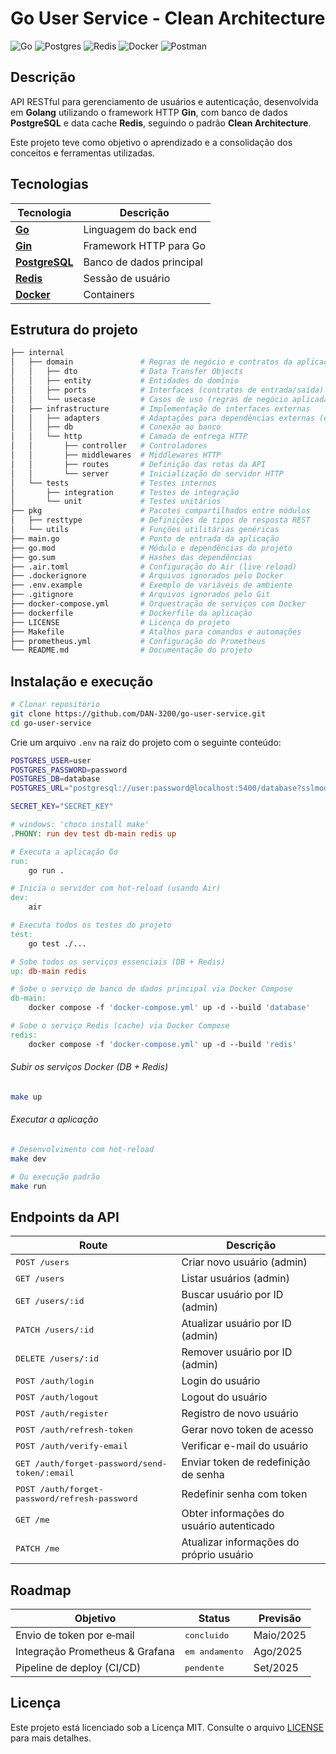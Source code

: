 # Go User Service - Clean Architecture

![Go](https://img.shields.io/badge/go-%2300ADD8.svg?style=for-the-badge&logo=go&logoColor=white)
![Postgres](https://img.shields.io/badge/postgres-%23316192.svg?style=for-the-badge&logo=postgresql&logoColor=white)
![Redis](https://img.shields.io/badge/redis-%23DD0031.svg?style=for-the-badge&logo=redis&logoColor=white)
![Docker](https://img.shields.io/badge/docker-%230db7ed.svg?style=for-the-badge&logo=docker&logoColor=white)
![Postman](https://img.shields.io/badge/Postman-FF6C37?style=for-the-badge&logo=postman&logoColor=white)

## Descrição

API RESTful para gerenciamento de usuários e autenticação, desenvolvida em **Golang** utilizando o framework HTTP **Gin**, com banco de dados **PostgreSQL** e data cache **Redis**, seguindo o padrão **Clean Architecture**.

Este projeto teve como objetivo o aprendizado e a consolidação dos conceitos e ferramentas utilizadas.

## Tecnologias

| Tecnologia                                   | Descrição                |
| -------------------------------------------- | ------------------------ |
| [**Go**](https://golang.org)                 | Linguagem do back end    |
| [**Gin**](https://gin-gonic.com)             | Framework HTTP para Go   |
| [**PostgreSQL**](https://www.postgresql.org) | Banco de dados principal |
| [**Redis**](https://redis.io)                | Sessão de usuário        |
| [**Docker**](https://www.docker.com)         | Containers               |

## Estrutura do projeto

```bash
├── internal
│   ├── domain               # Regras de negócio e contratos da aplicação
│   │   ├── dto              # Data Transfer Objects
│   │   ├── entity           # Entidades do domínio
│   │   ├── ports            # Interfaces (contratos de entrada/saída)
│   │   └── usecase          # Casos de uso (regras de negócio aplicadas)
│   ├── infrastructure       # Implementação de interfaces externas
│   │   ├── adapters         # Adaptações para dependências externas (ex: repos, services)
│   │   ├── db               # Conexão ao banco
│   │   └── http             # Camada de entrega HTTP
│   │       ├── controller   # Controladores 
│   │       ├── middlewares  # Middlewares HTTP 
│   │       ├── routes       # Definição das rotas da API
│   │       └── server       # Inicialização do servidor HTTP
│   └── tests                # Testes internos
│       ├── integration      # Testes de integração 
│       └── unit             # Testes unitários 
├── pkg                      # Pacotes compartilhados entre módulos
│   ├── resttype             # Definições de tipos de resposta REST
│   └── utils                # Funções utilitárias genéricas
├── main.go                  # Ponto de entrada da aplicação
├── go.mod                   # Módulo e dependências do projeto
├── go.sum                   # Hashes das dependências
├── .air.toml                # Configuração do Air (live reload)
├── .dockerignore            # Arquivos ignorados pelo Docker
├── .env.example             # Exemplo de variáveis de ambiente
├── .gitignore               # Arquivos ignorados pelo Git
├── docker-compose.yml       # Orquestração de serviços com Docker
├── dockerfile               # Dockerfile da aplicação
├── LICENSE                  # Licença do projeto
├── Makefile                 # Atalhos para comandos e automações
├── prometheus.yml           # Configuração do Prometheus
└── README.md                # Documentação do projeto
```

## Instalação e execução

```bash
# Clonar repositório
git clone https://github.com/DAN-3200/go-user-service.git
cd go-user-service
```
Crie um arquivo `.env` na raiz do projeto com o seguinte conteúdo:
```bash
POSTGRES_USER=user
POSTGRES_PASSWORD=password
POSTGRES_DB=database
POSTGRES_URL="postgresql://user:password@localhost:5400/database?sslmode=disable"

SECRET_KEY="SECRET_KEY"
```

```Makefile
# windows: 'choco install make'
.PHONY: run dev test db-main redis up

# Executa a aplicação Go
run:
	go run .

# Inicia o servidor com hot-reload (usando Air)
dev:
	air

# Executa todos os testes do projeto
test:
	go test ./...

# Sobe todos os serviços essenciais (DB + Redis)
up: db-main redis

# Sobe o serviço de banco de dados principal via Docker Compose
db-main:
	docker compose -f 'docker-compose.yml' up -d --build 'database'

# Sobe o serviço Redis (cache) via Docker Compose
redis:
	docker compose -f 'docker-compose.yml' up -d --build 'redis'
```

###### Subir os serviços Docker (DB + Redis)
```bash
make up
```

###### Executar a aplicação
```bash
# Desenvolvimento com hot-reload
make dev

# Ou execução padrão
make run
```

## Endpoints da API

| Route                                                  | Descrição                                |
| ------------------------------------------------------ | ---------------------------------------- |
| <kbd>POST /users</kbd>                                 | Criar novo usuário (admin)               |
| <kbd>GET /users</kbd>                                  | Listar usuários (admin)                  |
| <kbd>GET /users/:id</kbd>                              | Buscar usuário por ID (admin)            |
| <kbd>PATCH /users/:id</kbd>                            | Atualizar usuário por ID (admin)         |
| <kbd>DELETE /users/:id</kbd>                           | Remover usuário por ID (admin)           |
| <kbd>POST /auth/login</kbd>                            | Login do usuário                         |
| <kbd>POST /auth/logout</kbd>                           | Logout do usuário                        |
| <kbd>POST /auth/register</kbd>                         | Registro de novo usuário                 |
| <kbd>POST /auth/refresh-token</kbd>                    | Gerar novo token de acesso               |
| <kbd>POST /auth/verify-email</kbd>                     | Verificar e-mail do usuário              |
| <kbd>GET /auth/forget-password/send-token/:email</kbd> | Enviar token de redefinição de senha     |
| <kbd>POST /auth/forget-password/refresh-password</kbd> | Redefinir senha com token                |
| <kbd>GET /me</kbd>                                     | Obter informações do usuário autenticado |
| <kbd>PATCH /me</kbd>                                   | Atualizar informações do próprio usuário |

## Roadmap

| Objetivo                        | Status                  | Previsão  |
| ------------------------------- | ----------------------- | --------- |
| Envio de token por e‑mail       | <kbd>concluido</kbd>    | Maio/2025 |
| Integração Prometheus & Grafana | <kbd>em andamento</kbd> | Ago/2025  |
| Pipeline de deploy (CI/CD)      | <kbd>pendente</kbd>     | Set/2025  |

## Licença

Este projeto está licenciado sob a Licença MIT. Consulte o arquivo [LICENSE](./LICENSE) para mais detalhes.

